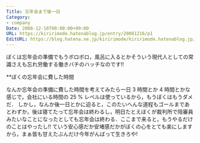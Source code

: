 ```yaml
---
Title: 忘年会まで後一日
Category:
- company
Date: 2008-12-16T00:00:00+09:00
URL: https://kiririmode.hatenablog.jp/entry/20081216/p1
EditURL: https://blog.hatena.ne.jp/kiririmode/kiririmode.hatenablog.jp/atom/entry/8454420450078213741
---
```



ぼくは忘年会の準備でもうボロボロ，風呂に入るとかそういう現代人としての常識さえも忘れ労働する働きバチのハッチなのです!!

**ぼくの忘年会に費した時間

なんか忘年会の準備に費した時間を考えてみたら一日 3 時間とか 4 時間とかな感じで，会社にいる時間の 25 % レベルは使っているから，もうぼくはもうダメだ．
しかし，なんか後一日とかに迫ると，このたいへんな道程もゴールまであとわずか，後は寝てたって忘年会は終わるし，明日たとえぼくが裁判所で陪審員みたいなことになったとしても忘年会は終わる．ここまで来ると，もうやるだけのことはやったし!! ていう安心感だか安堵感だかがぼくの心をとても楽にしますから，まぁ皆も甘えたぶんだけ今年がんばって生きろや!
